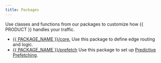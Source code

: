 ```yaml
---
title: Packages
---
```


Use classes and functions from our packages to customize how {{ PRODUCT }} handles your traffic.

- [{{ PACKAGE_NAME }}/core.](/docs/api/core) Use this package to define edge routing and logic.
- [{{ PACKAGE_NAME }}/prefetch](/docs/api/prefetch) Use this package to set up [Predictive Prefetching](/applications/performance/prefetching).

